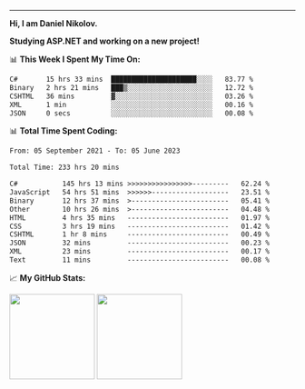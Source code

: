 ---
**Hi, I am Daniel Nikolov.**

**Studying ASP.NET and working on a new project!**

📊 **This Week I Spent My Time On:**
<!--START_SECTION:wakaweekly-->

```txt
C#       15 hrs 33 mins  █████████████████████░░░░   83.77 %
Binary   2 hrs 21 mins   ███▒░░░░░░░░░░░░░░░░░░░░░   12.72 %
CSHTML   36 mins         ▓░░░░░░░░░░░░░░░░░░░░░░░░   03.26 %
XML      1 min           ░░░░░░░░░░░░░░░░░░░░░░░░░   00.16 %
JSON     0 secs          ░░░░░░░░░░░░░░░░░░░░░░░░░   00.08 %
```

<!--END_SECTION:wakaweekly-->

📊 **Total Time Spent Coding:**
<!--START_SECTION:waka-->

```txt
From: 05 September 2021 - To: 05 June 2023

Total Time: 233 hrs 20 mins

C#           145 hrs 13 mins >>>>>>>>>>>>>>>>---------   62.24 %
JavaScript   54 hrs 51 mins  >>>>>>-------------------   23.51 %
Binary       12 hrs 37 mins  >------------------------   05.41 %
Other        10 hrs 26 mins  >------------------------   04.48 %
HTML         4 hrs 35 mins   -------------------------   01.97 %
CSS          3 hrs 19 mins   -------------------------   01.42 %
CSHTML       1 hr 8 mins     -------------------------   00.49 %
JSON         32 mins         -------------------------   00.23 %
XML          23 mins         -------------------------   00.17 %
Text         11 mins         -------------------------   00.08 %
```

<!--END_SECTION:waka-->

📈 **My GitHub Stats:**

<p>
  <img height="150em" src="https://github-readme-stats.vercel.app/api?username=NikolovDaniel&show_icons=true&hide_border=true&&count_private=true&include_all_commits=true" />
  <img height="150em" src="https://github-readme-stats.vercel.app/api/top-langs/?username=NikolovDaniel&exclude_repo=KNN-Image-Classification&show_icons=true&hide_border=true&layout=compact&langs_count=8s"/>
</p>
